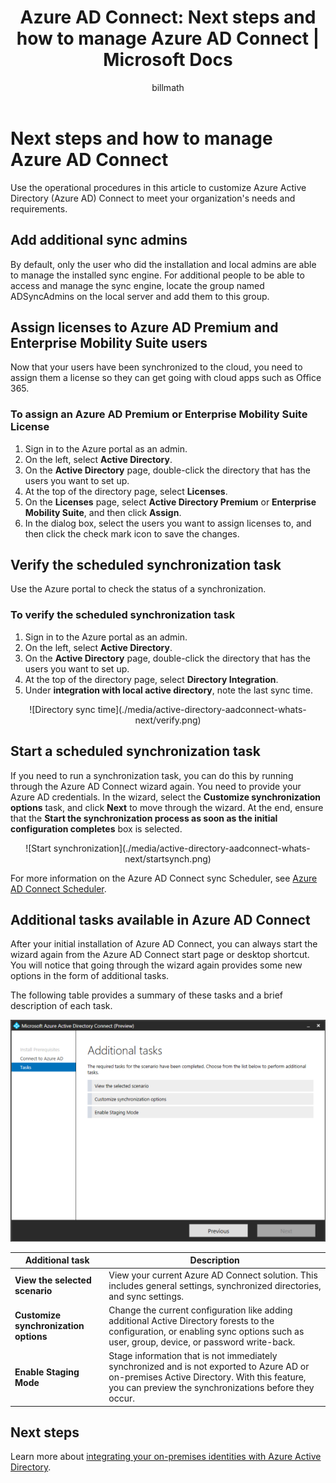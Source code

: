 ﻿---
title: 'Azure AD Connect: Next steps and how to manage Azure AD Connect | Microsoft Docs'
description: Learn how to extend the default configuration and operational tasks for Azure AD Connect.
services: active-directory
documentationcenter: ''
author: billmath
manager: femila
editor: curtand

ms.assetid: c18bee36-aebf-4281-b8fc-3fe14116f1a5
ms.service: active-directory
ms.workload: identity
ms.tgt_pltfrm: na
ms.devlang: na
ms.topic: article
ms.date: 07/12/2017
ms.author: billmath

ms.reviewer: cychua
ms.custom: iamfeature=AADConnect
---
# Next steps and how to manage Azure AD Connect
Use the operational procedures in this article to customize Azure Active Directory (Azure AD) Connect to meet your organization's needs and requirements.  

## Add additional sync admins
By default, only the user who did the installation and local admins are able to manage the installed sync engine. For additional people to be able to access and manage the sync engine, locate the group named ADSyncAdmins on the local server and add them to this group.

## Assign licenses to Azure AD Premium and Enterprise Mobility Suite users
Now that your users have been synchronized to the cloud, you need to assign them a license so they can get going with cloud apps such as Office 365.

### To assign an Azure AD Premium or Enterprise Mobility Suite License

1. Sign in to the Azure portal as an admin.
2. On the left, select **Active Directory**.
3. On the **Active Directory** page, double-click the directory that has the users you want to set up.
4. At the top of the directory page, select **Licenses**.
5. On the **Licenses** page, select **Active Directory Premium** or **Enterprise Mobility Suite**, and then click **Assign**.
6. In the dialog box, select the users you want to assign licenses to, and then click the check mark icon to save the changes.

## Verify the scheduled synchronization task
Use the Azure portal to check the status of a synchronization.

### To verify the scheduled synchronization task
1. Sign in to the Azure portal as an admin.
2. On the left, select **Active Directory**.
3. On the **Active Directory** page, double-click the directory that has the users you want to set up.
4. At the top of the directory page, select **Directory Integration**.
5. Under **integration with local active directory**, note the last sync time.

<center>![Directory sync time](./media/active-directory-aadconnect-whats-next/verify.png)</center>

## Start a scheduled synchronization task
If you need to run a synchronization task, you can do this by running through the Azure AD Connect wizard again.  You need to provide your Azure AD credentials.  In the wizard, select the **Customize synchronization options** task, and click **Next** to move through the wizard. At the end, ensure that the **Start the synchronization process as soon as the initial configuration completes** box is selected.

<center>![Start synchronization](./media/active-directory-aadconnect-whats-next/startsynch.png)</center>

For more information on the Azure AD Connect sync Scheduler, see [Azure AD Connect Scheduler](active-directory-aadconnectsync-feature-scheduler.md).

## Additional tasks available in Azure AD Connect
After your initial installation of Azure AD Connect, you can always start the wizard again from the Azure AD Connect start page or desktop shortcut.  You will notice that going through the wizard again provides some new options in the form of additional tasks.  

The following table provides a summary of these tasks and a brief description of each task.

![List of additional tasks](./media/active-directory-aadconnect-whats-next/addtasks.png)

| Additional task | Description |
| --- | --- |
| **View the selected scenario** |View your current Azure AD Connect solution.  This includes general settings, synchronized directories, and sync settings. |
| **Customize synchronization options** |Change the current configuration like adding additional Active Directory forests to the configuration, or enabling sync options such as user, group, device, or password write-back. |
| **Enable Staging Mode** |Stage information that is not immediately synchronized and is not exported to Azure AD or on-premises Active Directory.  With this feature, you can preview the synchronizations before they occur. |

## Next steps
Learn more about [integrating your on-premises identities with Azure Active Directory](active-directory-aadconnect.md).

